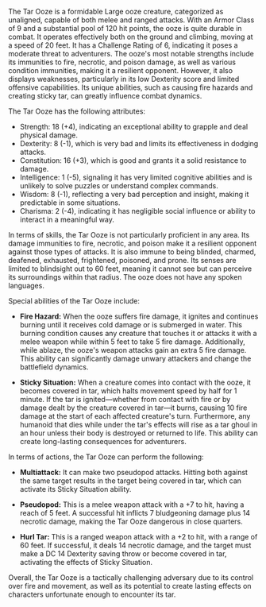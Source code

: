 The Tar Ooze is a formidable Large ooze creature, categorized as unaligned, capable of both melee and ranged attacks. With an Armor Class of 9 and a substantial pool of 120 hit points, the ooze is quite durable in combat. It operates effectively both on the ground and climbing, moving at a speed of 20 feet. It has a Challenge Rating of 6, indicating it poses a moderate threat to adventurers. The ooze's most notable strengths include its immunities to fire, necrotic, and poison damage, as well as various condition immunities, making it a resilient opponent. However, it also displays weaknesses, particularly in its low Dexterity score and limited offensive capabilities. Its unique abilities, such as causing fire hazards and creating sticky tar, can greatly influence combat dynamics.

The Tar Ooze has the following attributes: 

- Strength: 18 (+4), indicating an exceptional ability to grapple and deal physical damage.
- Dexterity: 8 (-1), which is very bad and limits its effectiveness in dodging attacks.
- Constitution: 16 (+3), which is good and grants it a solid resistance to damage.
- Intelligence: 1 (-5), signaling it has very limited cognitive abilities and is unlikely to solve puzzles or understand complex commands.
- Wisdom: 8 (-1), reflecting a very bad perception and insight, making it predictable in some situations.
- Charisma: 2 (-4), indicating it has negligible social influence or ability to interact in a meaningful way.

In terms of skills, the Tar Ooze is not particularly proficient in any area. Its damage immunities to fire, necrotic, and poison make it a resilient opponent against those types of attacks. It is also immune to being blinded, charmed, deafened, exhausted, frightened, poisoned, and prone. Its senses are limited to blindsight out to 60 feet, meaning it cannot see but can perceive its surroundings within that radius. The ooze does not have any spoken languages.

Special abilities of the Tar Ooze include:

- **Fire Hazard:** When the ooze suffers fire damage, it ignites and continues burning until it receives cold damage or is submerged in water. This burning condition causes any creature that touches it or attacks it with a melee weapon while within 5 feet to take 5 fire damage. Additionally, while ablaze, the ooze's weapon attacks gain an extra 5 fire damage. This ability can significantly damage unwary attackers and change the battlefield dynamics.

- **Sticky Situation:** When a creature comes into contact with the ooze, it becomes covered in tar, which halts movement speed by half for 1 minute. If the tar is ignited—whether from contact with fire or by damage dealt by the creature covered in tar—it burns, causing 10 fire damage at the start of each affected creature's turn. Furthermore, any humanoid that dies while under the tar's effects will rise as a tar ghoul in an hour unless their body is destroyed or returned to life. This ability can create long-lasting consequences for adventurers.

In terms of actions, the Tar Ooze can perform the following:

- **Multiattack:** It can make two pseudopod attacks. Hitting both against the same target results in the target being covered in tar, which can activate its Sticky Situation ability.

- **Pseudopod:** This is a melee weapon attack with a +7 to hit, having a reach of 5 feet. A successful hit inflicts 7 bludgeoning damage plus 14 necrotic damage, making the Tar Ooze dangerous in close quarters.

- **Hurl Tar:** This is a ranged weapon attack with a +2 to hit, with a range of 60 feet. If successful, it deals 14 necrotic damage, and the target must make a DC 14 Dexterity saving throw or become covered in tar, activating the effects of Sticky Situation.

Overall, the Tar Ooze is a tactically challenging adversary due to its control over fire and movement, as well as its potential to create lasting effects on characters unfortunate enough to encounter its tar.